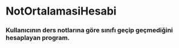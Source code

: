 # NotOrtalamasiHesabi

### Kullanıcının ders notlarına göre sınıfı geçip geçmediğini hesaplayan program.
